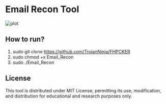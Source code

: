 # Email Recon Tool

![plot](https://github.com/TrojanNinja/FHPCKER/blob/main/Banner.jpg)


## How to run?
1. sudo git clone https://github.com/TrojanNinja/FHPCKER
2. sudo chmod +x Email_Recon
3. sudo ./Email_Recon



## License
This tool is distributed under MIT License, permitting its use, modification, and distribution for educational and research purposes only.



